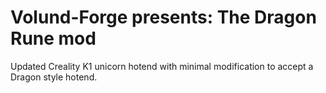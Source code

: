 # Volund-Forge presents: The Dragon Rune mod
Updated Creality K1 unicorn hotend with minimal modification to accept a Dragon style hotend. 
